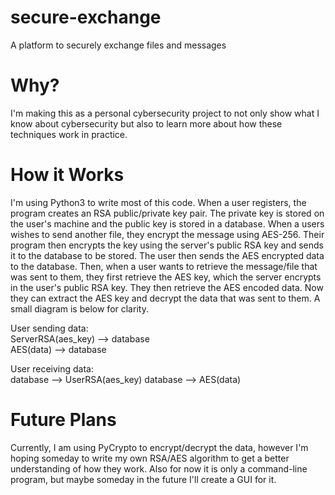# secure-exchange
A platform to securely exchange files and messages

# Why?
I'm making this as a personal cybersecurity project to not only show what I know about cybersecurity but also to learn more about how these techniques work 
in practice.

# How it Works
I'm using Python3 to write most of this code. When a user
registers, the program creates an RSA public/private key pair. The private key is stored on the user's machine and the public key is stored in a database. When
a users wishes to send another file, they encrypt the message using AES-256. Their program then encrypts the key using the server's public RSA key and sends it
to the database to be stored. The user then sends the AES encrypted data to the database. Then, when a user wants to retrieve the message/file that was sent to
them, they first retrieve the AES key, which the server encrypts in the user's public RSA key. They then retrieve the AES encoded data. Now they can extract the
AES key and decrypt the data that was sent to them. A small diagram is below for clarity.

User sending data:\
ServerRSA(aes_key) --> database\
AES(data) --> database

User receiving data:\
database --> UserRSA(aes_key)
database --> AES(data)

# Future Plans
Currently, I am using PyCrypto to encrypt/decrypt the data, however I'm hoping someday to write my own RSA/AES algorithm to get a better understanding of how they
work. Also for now it is only a command-line program, but maybe someday in the future I'll create a GUI for it.
